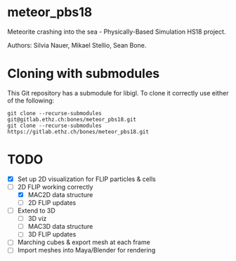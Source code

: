 # meteor_pbs18

Meteorite crashing into the sea - Physically-Based Simulation HS18 project.

Authors: Silvia Nauer, Mikael Stellio, Sean Bone.

# Cloning with submodules
This Git repository has a submodule for libigl. To clone it correctly use either of the following:

    git clone --recurse-submodules git@gitlab.ethz.ch:bones/meteor_pbs18.git
    git clone --recurse-submodules https://gitlab.ethz.ch/bones/meteor_pbs18.git

# TODO
 - [X] Set up 2D visualization for FLIP particles & cells
 - [ ] 2D FLIP working correctly
   - [X] MAC2D data structure
   - [ ] 2D FLIP updates
 
 - [ ] Extend to 3D
   - [ ] 3D viz
   - [ ] MAC3D data structure
   - [ ] 3D FLIP updates

 - [ ] Marching cubes & export mesh at each frame
 - [ ] Import meshes into Maya/Blender for rendering
